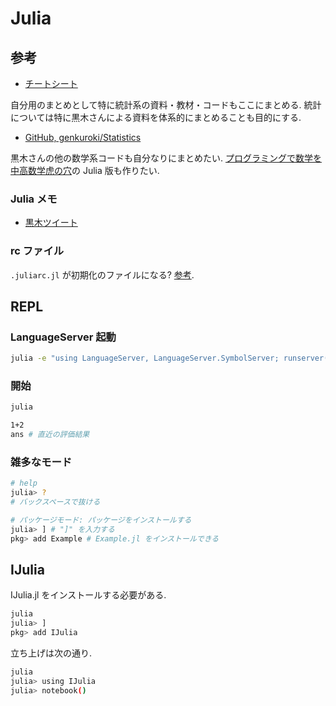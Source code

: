 # Julia

## 参考

- [チートシート](https://juliadocs.github.io/Julia-Cheat-Sheet/ja)

自分用のまとめとして特に統計系の資料・教材・コードもここにまとめる.
統計については特に黒木さんによる資料を体系的にまとめることも目的にする.

- [GitHub, genkuroki/Statistics](https://github.com/genkuroki/Statistics)

黒木さんの他の数学系コードも自分なりにまとめたい.
[プログラミングで数学を 中高数学虎の穴](https://phasetr.com/mthlp1/)の Julia 版も作りたい.

### Julia メモ

- [黒木ツイート](https://twitter.com/genkuroki/status/1318631440129560576)

### rc ファイル

`.juliarc.jl` が初期化のファイルになる? [参考](https://stackoverflow.com/questions/42104130/module-aliasing-in-julia).

## REPL

### LanguageServer 起動

```sh
julia -e "using LanguageServer, LanguageServer.SymbolServer; runserver()"
```

### 開始

```sh
julia

1+2
ans # 直近の評価結果
```

### 雑多なモード

```sh
# help
julia> ?
# バックスペースで抜ける

# パッケージモード: パッケージをインストールする
julia> ] # "]" を入力する
pkg> add Example # Example.jl をインストールできる
```

## IJulia

IJulia.jl をインストールする必要がある.

```sh
julia
julia> ]
pkg> add IJulia
```

立ち上げは次の通り.

```sh
julia
julia> using IJulia
julia> notebook()
```
